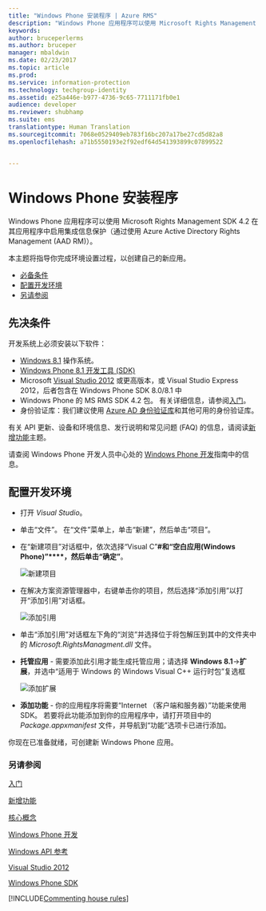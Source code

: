 ```yaml
---
title: "Windows Phone 安装程序 | Azure RMS"
description: "Windows Phone 应用程序可以使用 Microsoft Rights Management SDK 4.2 在其应用程序中启用集成信息保护。"
keywords: 
author: bruceperlerms
ms.author: bruceper
manager: mbaldwin
ms.date: 02/23/2017
ms.topic: article
ms.prod: 
ms.service: information-protection
ms.technology: techgroup-identity
ms.assetid: e25a446e-b977-4736-9c65-7711171fb0e1
audience: developer
ms.reviewer: shubhamp
ms.suite: ems
translationtype: Human Translation
ms.sourcegitcommit: 7068e0529409eb783f16bc207a17be27cd5d82a8
ms.openlocfilehash: a71b5550193e2f92edf64d541393899c07899522


---
```


# <a name="windows-phone-setup"></a>Windows Phone 安装程序


Windows Phone 应用程序可以使用 Microsoft Rights Management SDK 4.2 在其应用程序中启用集成信息保护（通过使用 Azure Active Directory Rights Management (AAD RM)）。

本主题将指导你完成环境设置过程，以创建自己的新应用。

-   [必备条件](#prerequisites)
-   [配置开发环境](#configuring-your-development-environment)
-   [另请参阅](#see-also)

## <a name="prerequisites"></a>先决条件


开发系统上必须安装以下软件：

-   [Windows 8.1](http://windows.microsoft.com/en-US/windows-8/meet) 操作系统。
-   [Windows Phone 8.1 开发工具 (SDK)](http://dev.windowsphone.com/en-us/downloadsdk)
-   Microsoft [Visual Studio 2012](http://www.microsoft.com/visualstudio/eng/products/visual-studio-overview) 或更高版本，或 Visual Studio Express 2012，后者包含在 Windows Phone SDK 8.0/8.1 中
-   Windows Phone 的 MS RMS SDK 4.2 包。 有关详细信息，请参阅[入门](get-started.md)。
-   身份验证库：我们建议使用 [Azure AD 身份验证库](https://msdn.microsoft.com/en-us/library/jj573266.aspx)和其他可用的身份验证库。

有关 API 更新、设备和环境信息、发行说明和常见问题 (FAQ) 的信息，请阅读[新增功能](release-notes.md)主题。

请查阅 Windows Phone 开发人员中心处的 [Windows Phone 开发](https://msdn.microsoft.com/en-us/library/windowsphone/develop/ff402535.aspx)指南中的信息。

## <a name="configuring-your-development-environment"></a>配置开发环境


-   打开 *Visual Studio*。
-   单击“文件”。 在“文件”菜单上，单击“新建”，然后单击“项目”。
-   在“新建项目”对话框中，依次选择“Visual C”**\#和“空白应用(Windows Phone)”****，然后单击“确定”**。

    ![新建项目](../media/wpsetup-newproj.png)

-   在解决方案资源管理器中，右键单击你的项目，然后选择“添加引用”以打开“添加引用”对话框。

    ![添加引用](../media/wpsetup-addref.png)

-   单击“添加引用”对话框左下角的“浏览”并选择位于将包解压到其中的文件夹中的 *Microsoft.RightsManagment.dll* 文件。
-   **托管应用** - 需要添加此引用才能生成托管应用；请选择 **Windows 8.1**-&gt;**扩展**，并选中“适用于 Windows 的 Windows Visual C++ 运行时包”复选框

    ![添加扩展](../media/wpsetup-refmngr.png)

-   **添加功能** - 你的应用程序将需要“Internet （客户端和服务器）”功能来使用 SDK。 若要将此功能添加到你的应用程序中，请打开项目中的 *Package.appxmanifest* 文件，并导航到“功能”选项卡已进行添加。

你现在已准备就绪，可创建新 Windows Phone 应用。

### <a name="see-also"></a>另请参阅

[入门](get-started.md)

[新增功能](release-notes.md)

[核心概念](core-concepts.md)

[Windows Phone 开发](https://msdn.microsoft.com/en-us/library/windowsphone/develop/ff402535.aspx)

[Windows API 参考](https://msdn.microsoft.com/library/dn891914.aspx)

[Visual Studio 2012](http://www.microsoft.com/visualstudio/eng/products/visual-studio-overview)

[Windows Phone SDK](http://dev.windowsphone.com/en-us/downloadsdk)

[!INCLUDE[Commenting house rules](../includes/houserules.md)]


<!--HONumber=Jan17_HO1-->


